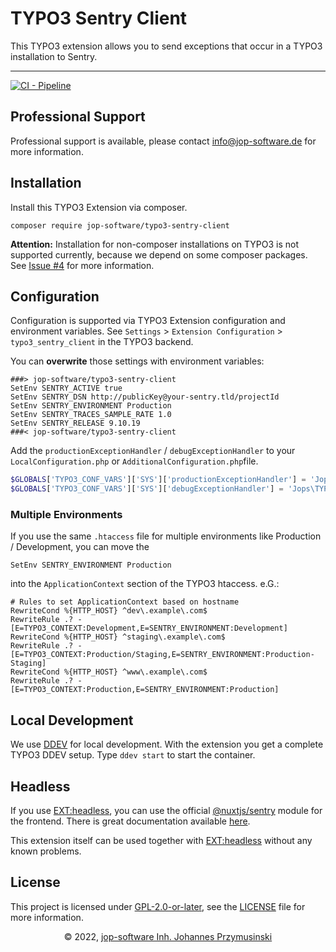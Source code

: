 # TYPO3 Sentry Client
This TYPO3 extension allows you to send exceptions that occur in a TYPO3 installation to Sentry.

---
[![CI - Pipeline](https://github.com/jop-software/typo3-sentry-client/actions/workflows/ci.yaml/badge.svg)](https://github.com/jop-software/typo3-sentry-client/actions/workflows/ci.yaml)

## Professional Support

Professional support is available, please contact [info@jop-software.de](mailto:info@jop-software.de) for more information.

## Installation
Install this TYPO3 Extension via composer.
```console
composer require jop-software/typo3-sentry-client
```
**Attention:**
Installation for non-composer installations on TYPO3 is not supported currently, because we depend on some
composer packages. See [Issue #4](https://github.com/jop-software/typo3_sentry_client/issues/4) for more information.

## Configuration

Configuration is supported via TYPO3 Extension configuration and environment variables.
See `Settings` > `Extension Configuration` > `typo3_sentry_client` in the TYPO3 backend.

You can **overwrite** those settings with environment variables:
```apacheconf
###> jop-software/typo3-sentry-client
SetEnv SENTRY_ACTIVE true
SetEnv SENTRY_DSN http://publicKey@your-sentry.tld/projectId
SetEnv SENTRY_ENVIRONMENT Production
SetEnv SENTRY_TRACES_SAMPLE_RATE 1.0
SetEnv SENTRY_RELEASE 9.10.19
###< jop-software/typo3-sentry-client
```

Add the `productionExceptionHandler` / `debugExceptionHandler` to your `LocalConfiguration.php` or `AdditionalConfiguration.php`file.
```php
$GLOBALS['TYPO3_CONF_VARS']['SYS']['productionExceptionHandler'] = 'Jops\TYPO3\Sentry\Handler\ProductionExceptionHandler';
$GLOBALS['TYPO3_CONF_VARS']['SYS']['debugExceptionHandler'] = 'Jops\TYPO3\Sentry\Handler\DebugExceptionHandler';
```
### Multiple Environments
If you use the same `.htaccess` file for multiple environments like Production / Development, you can move the
```apacheconf
SetEnv SENTRY_ENVIRONMENT Production
```
into the `ApplicationContext` section of the TYPO3 htaccess. e.G.:
```apacheconf
# Rules to set ApplicationContext based on hostname
RewriteCond %{HTTP_HOST} ^dev\.example\.com$
RewriteRule .? - [E=TYPO3_CONTEXT:Development,E=SENTRY_ENVIRONMENT:Development]
RewriteCond %{HTTP_HOST} ^staging\.example\.com$
RewriteRule .? - [E=TYPO3_CONTEXT:Production/Staging,E=SENTRY_ENVIRONMENT:Production-Staging]
RewriteCond %{HTTP_HOST} ^www\.example\.com$
RewriteRule .? - [E=TYPO3_CONTEXT:Production,E=SENTRY_ENVIRONMENT:Production]
```
## Local Development
We use [DDEV](https://ddev.readthedocs.io/en/stable/) for local development.
With the extension you get a complete TYPO3 DDEV setup. Type `ddev start` to start the container.

## Headless

If you use [EXT:headless](https://github.com/TYPO3-Initiatives/headless), you can use the official [@nuxtjs/sentry](https://www.npmjs.com/package/@nuxtjs/sentry) module for the frontend.
There is great documentation available [here](https://sentry.nuxtjs.org/).

This extension itself can be used together with [EXT:headless](https://github.com/TYPO3-Initiatives/headless) without any known problems.

## License
This project is licensed under [GPL-2.0-or-later](https://www.gnu.org/licenses/old-licenses/gpl-2.0.html), see the [LICENSE](./LICENSE) file for more information.

<div align="center">
    <p>&copy; 2022, <a href="mailto:info@jop-software.de">jop-software Inh. Johannes Przymusinski</a></p>
</div>
